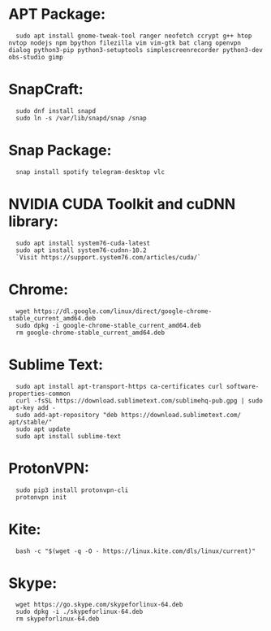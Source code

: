 # APT Package:
      sudo apt install gnome-tweak-tool ranger neofetch ccrypt g++ htop nvtop nodejs npm bpython filezilla vim vim-gtk bat clang openvpn dialog python3-pip python3-setuptools simplescreenrecorder python3-dev obs-studio gimp

# SnapCraft:
      sudo dnf install snapd
      sudo ln -s /var/lib/snapd/snap /snap

# Snap Package:
      snap install spotify telegram-desktop vlc

# NVIDIA CUDA Toolkit and cuDNN library:
      sudo apt install system76-cuda-latest
      sudo apt install system76-cudnn-10.2
      `Visit https://support.system76.com/articles/cuda/`

# Chrome: 
      wget https://dl.google.com/linux/direct/google-chrome-stable_current_amd64.deb
      sudo dpkg -i google-chrome-stable_current_amd64.deb
      rm google-chrome-stable_current_amd64.deb

# Sublime Text: 
      sudo apt install apt-transport-https ca-certificates curl software-properties-common
      curl -fsSL https://download.sublimetext.com/sublimehq-pub.gpg | sudo apt-key add -
      sudo add-apt-repository "deb https://download.sublimetext.com/ apt/stable/"
      sudo apt update
      sudo apt install sublime-text

# ProtonVPN:
      sudo pip3 install protonvpn-cli
      protonvpn init

# Kite:
      bash -c "$(wget -q -O - https://linux.kite.com/dls/linux/current)"

# Skype:
      wget https://go.skype.com/skypeforlinux-64.deb
      sudo dpkg -i ./skypeforlinux-64.deb
      rm skypeforlinux-64.deb
